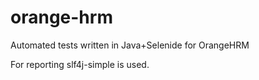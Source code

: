 # orange-hrm
Automated tests written in Java+Selenide for OrangeHRM

For reporting slf4j-simple is used.
